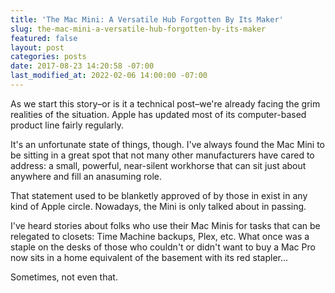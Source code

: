 ```yaml
---
title: 'The Mac Mini: A Versatile Hub Forgotten By Its Maker'
slug: the-mac-mini-a-versatile-hub-forgotten-by-its-maker
featured: false
layout: post
categories: posts
date: 2017-08-23 14:20:58 -07:00
last_modified_at: 2022-02-06 14:00:00 -07:00
---
```


As we start this story–or is it a technical post–we're already facing the grim realities of the situation. Apple has updated most of its computer-based product line fairly regularly.

It's an unfortunate state of things, though. I've always found the Mac Mini to be sitting in a great spot that not many other manufacturers have cared to address: a small, powerful, near-silent workhorse that can sit just about anywhere and fill an anasuming role.

That statement used to be blanketly approved of by those in exist in any kind of Apple circle. Nowadays, the Mini is only talked about in passing.

I've heard stories about folks who use their Mac Minis for tasks that can be relegated to closets: Time Machine backups, Plex, etc. What once was a staple on the desks of those who couldn't or didn't want to buy a Mac Pro now sits in a home equivalent of the basement with its red stapler…

Sometimes, not even that.

